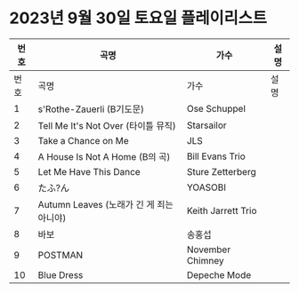 # 2023년 9월 30일 토요일 플레이리스트

| 번호 | 곡명 | 가수 | 설명 |
|------|------|------|------|
| 번호 | 곡명 | 가수 | 설명 |
| 1 | s'Rothe-Zauerli (B기도문) | Ose Schuppel |  |
| 2 | Tell Me It's Not Over (타이틀 뮤직) | Starsailor |  |
| 3 | Take a Chance on Me | JLS |  |
| 4 | A House Is Not A Home (B의 곡) | Bill Evans Trio |  |
| 5 | Let Me Have This Dance | Sture Zetterberg |  |
| 6 | たふ?ん | YOASOBI |  |
| 7 | Autumn Leaves (노래가 긴 게 죄는 아니야) | Keith Jarrett Trio |  |
| 8 | 바보 | 송홍섭 |  |
| 9 | POSTMAN | November Chimney |  |
| 10 | Blue Dress | Depeche Mode |  |
